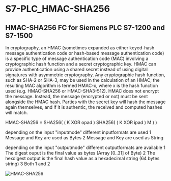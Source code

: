 # S7-PLC_HMAC-SHA256
## HMAC-SHA256 FC for Siemens PLC S7-1200 and S7-1500
In cryptography, an HMAC (sometimes expanded as either keyed-hash message authentication code or hash-based message authentication code)
is a specific type of message authentication code (MAC) involving a cryptographic hash function and a secret cryptographic key.
HMAC can provide authentication using a shared secret instead of using digital signatures with asymmetric cryptography.
Any cryptographic hash function, such as SHA-2 or SHA-3, may be used in the calculation of an HMAC; 
the resulting MAC algorithm is termed HMAC-x, where x is the hash function used (e.g. HMAC-SHA256 or HMAC-SHA3-512).
HMAC does not encrypt the message. Instead, the message (encrypted or not) must be sent alongside the HMAC hash. 
Parties with the secret key will hash the message again themselves, and if it is authentic, the received and computed hashes will match. 

HMAC-SHA256 = SHA256( ( K XOR opad ) <concat> SHA256( ( K XOR ipad ) <concat> M ) )

depending on the input "inputmode" different inputformats are used
1   Message and Key are used as Bytes
2   Message and Key are used as String

depending on the input "outputmode" different outputformats are available
1   The digest ouput is the final value as bytes (Array [0..31] of Byte)
2   The hexdigest output is the final hash value as a hexadecimal string (64 bytes string)
3   Both 1 and 2
 
![HMAC-SHA256](https://github.com/user-attachments/assets/ae1047e6-189b-4f92-9a73-a58d6404cc68)
